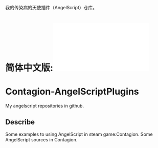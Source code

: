 我的传染病的天使插件（AngelScript）仓库。
# 简体中文版:![中文版说明](关于.md)
# Contagion-AngelScriptPlugins
My angelscript repositories in github.
## Describe
Some examples to using AngelScript in steam game:Contagion.
Some AngelScript sources in Contagion.

